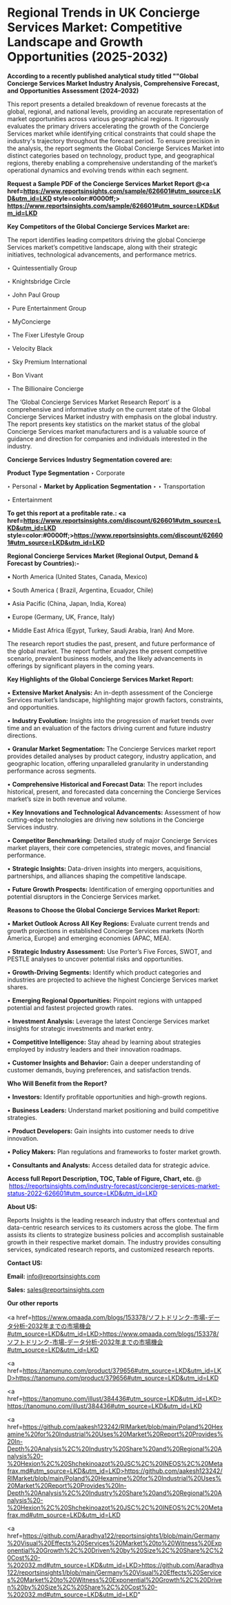 # Regional Trends in UK Concierge Services Market: Competitive Landscape and Growth Opportunities (2025-2032)

<strong>According to a recently published analytical study titled ""Global Concierge Services Market Industry Analysis, Comprehensive Forecast, and Opportunities Assessment (2024–2032)</strong>

This report presents a detailed breakdown of revenue forecasts at the global, regional, and national levels, providing an accurate representation of market opportunities across various geographical regions. It rigorously evaluates the primary drivers accelerating the growth of the Concierge Services market while identifying critical constraints that could shape the industry's trajectory throughout the forecast period. To ensure precision in the analysis, the report segments the Global Concierge Services Market into distinct categories based on technology, product type, and geographical regions, thereby enabling a comprehensive understanding of the market’s operational dynamics and evolving trends within each segment.

<strong>Request a Sample PDF of the Concierge Services Market Report </strong><strong>@<a href=https://www.reportsinsights.com/sample/626601#utm_source=LKD&utm_id=LKD style=color:#0000ff;> https://www.reportsinsights.com/sample/626601#utm_source=LKD&utm_id=LKD</a></strong></font>

<strong>Key Competitors of the Global Concierge Services Market are:</strong>

The report identifies leading competitors driving the global Concierge Services market’s competitive landscape, along with their strategic initiatives, technological advancements, and performance metrics.

‣ Quintessentially Group

‣ Knightsbridge Circle

‣ John Paul Group

‣ Pure Entertainment Group

‣ MyConcierge

‣ The Fixer Lifestyle Group

‣ Velocity Black

‣ Sky Premium International

‣ Bon Vivant

‣ The Billionaire Concierge

The ‘Global Concierge Services Market Research Report’ is a comprehensive and informative study on the current state of the Global Concierge Services Market industry with emphasis on the global industry. The report presents key statistics on the market status of the global Concierge Services market manufacturers and is a valuable source of guidance and direction for companies and individuals interested in the industry.

<strong>Concierge Services Industry Segmentation covered are:</strong>

<strong>Product Type Segmentation</strong>
‣
Corporate

‣ Personal
‣ 
<strong>Market by Application Segmentation</strong>
‣
‣  Transportation

‣ Entertainment

<strong>To get this report at a profitable rate.: <a href=https://www.reportsinsights.com/discount/626601#utm_source=LKD&utm_id=LKD style=color:#0000ff;>https://www.reportsinsights.com/discount/626601#utm_source=LKD&utm_id=LKD</a></strong></font>

<strong>Regional Concierge Services Market (Regional Output, Demand &amp; Forecast by Countries):-</strong>

• North America (United States, Canada, Mexico)

• South America ( Brazil, Argentina, Ecuador, Chile)

• Asia Pacific (China, Japan, India, Korea)

• Europe (Germany, UK, France, Italy)

• Middle East Africa (Egypt, Turkey, Saudi Arabia, Iran) And More.

The research report studies the past, present, and future performance of the global market. The report further analyzes the present competitive scenario, prevalent business models, and the likely advancements in offerings by significant players in the coming years.

<strong>Key Highlights of the Global Concierge Services Market Report:</strong>

• <strong>Extensive Market Analysis:</strong> An in-depth assessment of the Concierge Services market’s landscape, highlighting major growth factors, constraints, and opportunities.

• <strong>Industry Evolution:</strong> Insights into the progression of market trends over time and an evaluation of the factors driving current and future industry directions.

• <strong>Granular Market Segmentation:</strong> The Concierge Services market report provides detailed analyses by product category, industry application, and geographic location, offering unparalleled granularity in understanding performance across segments.

• <strong>Comprehensive Historical and Forecast Data:</strong> The report includes historical, present, and forecasted data concerning the Concierge Services market’s size in both revenue and volume.

• <strong>Key Innovations and Technological Advancements:</strong> Assessment of how cutting-edge technologies are driving new solutions in the Concierge Services industry.

• <strong>Competitor Benchmarking:</strong> Detailed study of major Concierge Services market players, their core competencies, strategic moves, and financial performance.

• <strong>Strategic Insights:</strong> Data-driven insights into mergers, acquisitions, partnerships, and alliances shaping the competitive landscape.

• <strong>Future Growth Prospects:</strong> Identification of emerging opportunities and potential disruptors in the Concierge Services market.

<strong>Reasons to Choose the Global Concierge Services Market Report:</strong>

• <strong>Market Outlook Across All Key Regions:</strong> Evaluate current trends and growth projections in established Concierge Services markets (North America, Europe) and emerging economies (APAC, MEA).

• <strong>Strategic Industry Assessment:</strong> Use Porter’s Five Forces, SWOT, and PESTLE analyses to uncover potential risks and opportunities.

• <strong>Growth-Driving Segments:</strong> Identify which product categories and industries are projected to achieve the highest Concierge Services market shares.

• <strong>Emerging Regional Opportunities:</strong> Pinpoint regions with untapped potential and fastest projected growth rates.

• <strong>Investment Analysis:</strong> Leverage the latest Concierge Services market insights for strategic investments and market entry.

• <strong>Competitive Intelligence:</strong> Stay ahead by learning about strategies employed by industry leaders and their innovation roadmaps.

• <strong>Customer Insights and Behavior:</strong> Gain a deeper understanding of customer demands, buying preferences, and satisfaction trends.

<strong>Who Will Benefit from the Report?</strong>

• <strong>Investors:</strong> Identify profitable opportunities and high-growth regions.

• <strong>Business Leaders:</strong> Understand market positioning and build competitive strategies.

• <strong>Product Developers:</strong> Gain insights into customer needs to drive innovation.

• <strong>Policy Makers:</strong> Plan regulations and frameworks to foster market growth.

• <strong>Consultants and Analysts:</strong> Access detailed data for strategic advice.
</ul>
<strong>Access full Report Description, TOC, Table of Figure, Chart, etc. </strong>@  <a href=https://reportsinsights.com/industry-forecast/concierge-services-market-status-2022-626601#utm_source=LKD&utm_id=LKD style=color:#0000ff;>https://reportsinsights.com/industry-forecast/concierge-services-market-status-2022-626601#utm_source=LKD&utm_id=LKD</a></font>

<strong><strong>About US</strong>:</strong>

Reports Insights is the leading research industry that offers contextual and data-centric research services to its customers across the globe. The firm assists its clients to strategize business policies and accomplish sustainable growth in their respective market domain. The industry provides consulting services, syndicated research reports, and customized research reports.

<strong>Contact US:</strong>

<p class=""""><b>Email:</b> <a href=mailto:info@reportsinsights.com>info@reportsinsights.com</a></p>
<p class=""""><b>Sales:</b> <a href=mailto:sales@reportsinsights.com>sales@reportsinsights.com</a></p>

<strong>Our other reports</strong>

<a href=https://www.omaada.com/blogs/153378/ソフトドリンク-市場-データ分析-2032年までの市場機会#utm_source=LKD&utm_id=LKD>https://www.omaada.com/blogs/153378/ソフトドリンク-市場-データ分析-2032年までの市場機会#utm_source=LKD&utm_id=LKD</a>

<a href=https://tanomuno.com/product/379656#utm_source=LKD&utm_id=LKD>https://tanomuno.com/product/379656#utm_source=LKD&utm_id=LKD</a>

<a href=https://tanomuno.com/illust/384436#utm_source=LKD&utm_id=LKD>https://tanomuno.com/illust/384436#utm_source=LKD&utm_id=LKD</a>

<a href=https://github.com/aakesh123242/RIMarket/blob/main/Poland%20Hexamine%20for%20Industrial%20Uses%20Market%20Report%20Provides%20In-Depth%20Analysis%2C%20Industry%20Share%20and%20Regional%20Analysis%20-%20Hexion%2C%20Shchekinoazot%20JSC%2C%20INEOS%2C%20Metafrax.md#utm_source=LKD&utm_id=LKD>https://github.com/aakesh123242/RIMarket/blob/main/Poland%20Hexamine%20for%20Industrial%20Uses%20Market%20Report%20Provides%20In-Depth%20Analysis%2C%20Industry%20Share%20and%20Regional%20Analysis%20-%20Hexion%2C%20Shchekinoazot%20JSC%2C%20INEOS%2C%20Metafrax.md#utm_source=LKD&utm_id=LKD</a>

<a href=https://github.com/Aaradhya122/reportsinsights1/blob/main/Germany%20Visual%20Effects%20Services%20Market%20to%20Witness%20Exponential%20Growth%2C%20Driven%20by%20Size%2C%20Share%2C%20Cost%20-%202032.md#utm_source=LKD&utm_id=LKD>https://github.com/Aaradhya122/reportsinsights1/blob/main/Germany%20Visual%20Effects%20Services%20Market%20to%20Witness%20Exponential%20Growth%2C%20Driven%20by%20Size%2C%20Share%2C%20Cost%20-%202032.md#utm_source=LKD&utm_id=LKD</a>"
